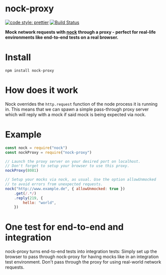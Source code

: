 nock-proxy
==========
[![code style:
prettier](https://img.shields.io/badge/code_style-prettier-ff69b4.svg?style=flat-square)](https://github.com/prettier/prettier)
[![Build Status](https://travis-ci.org/rickschubert/nock-proxy.png)](https://travis-ci.org/rickschubert/nock-proxy)

**Mock network requests with [nock](https://github.com/node-nock/nock) through a
proxy - perfect for real-life environments like end-to-end tests on a real
browser.**

# Install
```
npm install nock-proxy
```

# How does it work
Nock overrides the `http.request` function of the node process it is running in.
This means that we can spawn a simple pass-through proxy server which will reply
with a mock if said mock is being expected via nock.

# Example
```javascript
const nock = require("nock")
const nockProxy = require("nock-proxy")

// Launch the proxy server on your desired port on localhost.
// Don't forget to setup your browser to use this proxy.
nockProxy(8081)

// Setup your mocks via nock, as usual. Use the option allowUnmocked
// to avoid errors from unexpected requests.
nock("http://www.example.de", { allowUnmocked: true })
    .get(/.*/)
    .reply(219, {
        hello: "world",
    })
```

# One test for end-to-end and integration
nock-proxy turns end-to-end tests into integration tests: Simply set up the
browser to pass through nock-proxy for having mocks like in an integration test
environment. Don't pass through the proxy for using real-world network requests.
